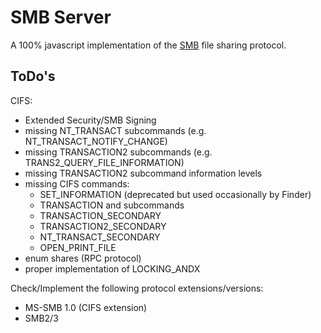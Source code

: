 # SMB Server

A 100% javascript implementation of the [SMB][] file sharing protocol.

## ToDo's

CIFS:

* Extended Security/SMB Signing
* missing NT_TRANSACT subcommands (e.g. NT_TRANSACT_NOTIFY_CHANGE)
* missing TRANSACTION2 subcommands (e.g. TRANS2_QUERY_FILE_INFORMATION)
* missing TRANSACTION2 subcommand information levels
* missing CIFS commands:
  * SET_INFORMATION (deprecated but used occasionally by Finder)
  * TRANSACTION and subcommands
  * TRANSACTION_SECONDARY
  * TRANSACTION2_SECONDARY
  * NT_TRANSACT_SECONDARY
  * OPEN_PRINT_FILE
* enum shares (RPC protocol)
* proper implementation of LOCKING_ANDX

Check/Implement the following protocol extensions/versions:

* MS-SMB 1.0 (CIFS extension)
* SMB2/3

[SMB]: http://en.wikipedia.org/wiki/Server_Message_Block